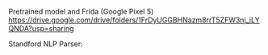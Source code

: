 Pretrained model and Frida (Google Pixel 5)
https://drive.google.com/drive/folders/1FrDyUGGBHNazm8rrT5ZFW3nj_iLYQNDA?usp=sharing

Standford NLP Parser:
